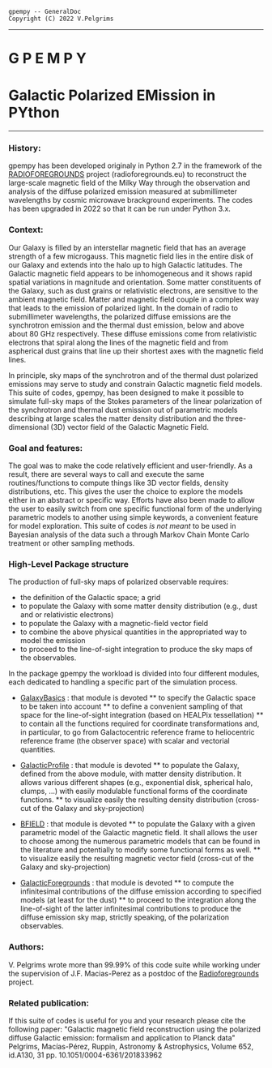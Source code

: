     gpempy -- GeneralDoc
    Copyright (C) 2022 V.Pelgrims

---

#				 G P E M P Y

#		    Galactic Polarized EMission in PYthon

***

### History:

gpempy has been developed originaly in Python 2.7 in the framework of the
[RADIOFOREGROUNDS](https://radioforegrounds.eu) project (radioforegrounds.eu) to reconstruct the large-scale
magnetic field of the Milky Way through the observation and analysis of the
diffuse polarized emission measured at submillimeter wavelengths by
cosmic microwave brackground experiments.
The codes has been upgraded in 2022 so that it can be run under Python 3.x.

### Context:

Our Galaxy is filled by an interstellar magnetic field that has an average strength of a few microgauss. This magnetic field lies in the entire disk of our Galaxy and extends into the halo up to high Galactic latitudes. The Galactic magnetic field appears to be inhomogeneous and it shows rapid spatial variations in magnitude and orientation. Some matter constituents of the Galaxy, such as dust grains or relativistic electrons, are sensitive to the ambient magnetic field. Matter and magnetic field couple in a complex way that leads to the emission of polarized light. In the domain of radio to submillimeter wavelengths, the polarized diffuse emissions are the synchrotron emission and the thermal dust emission, below and above about 80 GHz respectively. These diffuse emissions come from relativistic electrons that spiral along the lines of the magnetic field and from aspherical dust grains that line up their shortest axes with the magnetic field lines.

In principle, sky maps of the synchrotron and of the thermal dust polarized emissions may serve to study and constrain Galactic magnetic field models.
This suite of codes, gpempy, has been designed to make it possible to simulate full-sky maps of the Stokes parameters of the linear polarization of the synchrotron and thermal dust emission out of parametric models describing at large scales the matter density distribution and the three-dimensional (3D) vector field of the Galactic Magnetic Field.

### Goal and features:

The goal was to make the code relatively efficient and user-friendly.
As a result, there are several ways to call and execute the same routines/functions to compute things like 3D vector fields, density distributions, etc. This gives the user the choice to explore the models either in an abstract or specific way. Efforts have also been made to allow the user to easily switch from one specific functional form of the underlying parametric models to another using simple keywords, a convenient feature for model exploration.
This suite of codes _is not meant_ to be used in Bayesian analysis of the data such a through Markov Chain Monte Carlo treatment or other sampling methods.

### High-Level Package structure

The production of full-sky maps of polarized observable requires:
* the definition of the Galactic space; a grid
* to populate the Galaxy with some matter density distribution (e.g., dust and or relativistic electrons)
* to populate the Galaxy with a magnetic-field vector field
* to combine the above physical quantities in the appropriated way to model the emission
* to proceed to the line-of-sight integration to produce the sky maps of the observables.

In the package gpempy the workload is divided into four different modules, each dedicated to handling a specific part of the simulation process.

* [GalaxyBasics](GalaxyBasics.py) : that module is devoted
** to specify the Galactic space to be taken into account
** to define a convenient sampling of that space for the line-of-sight integration (based on HEALPix tessellation)
** to contain all the functions required for coordinate transformations and, in particular, to go from Galactocentric reference frame to heliocentric reference frame (the observer space) with scalar and vectorial quantities.

* [GalacticProfile](GalacticProfile.py) : that module is devoted
** to populate the Galaxy, defined from the above module, with matter density distribution.
It allows various different shapes (e.g., exponential disk, spherical halo, clumps, ...) with easily modulable functional forms of the coordinate functions.
** to visualize easily the resulting density distribution (cross-cut of the Galaxy and sky-projection)

* [BFIELD](BFIELD.py) : that module is devoted
** to populate the Galaxy with a given parametric model of the Galactic magnetic field.
It shall allows the user to choose among the numerous parametric models that can be found in the literature and potentially to modify some functional forms as well.
** to visualize easily the resulting magnetic vector field (cross-cut of the Galaxy and sky-projection)

* [GalacticForegrounds](GalacticForegrounds.py) : that module is devoted
** to compute the infinitesimal contributions of the diffuse emission according to specified models (at least for the dust)
** to proceed to the integration along the line-of-sight of the latter infinitesimal contributions to produce the diffuse emission sky map, strictly speaking, of the polarization observables.



### Authors:

V. Pelgrims wrote more than 99.99% of this code suite while working under the supervision of J.F. Macias-Perez as a postdoc of the [Radioforegrounds](https://radioforegrounds.eu) project.

### Related publication:

If this suite of codes is useful for you and your research please cite the following paper:
"Galactic magnetic field reconstruction using the polarized diffuse Galactic emission: formalism and application to Planck data"
Pelgrims, Macías-Pérez, Ruppin,
Astronomy & Astrophysics, Volume 652, id.A130, 31 pp.
10.1051/0004-6361/201833962


